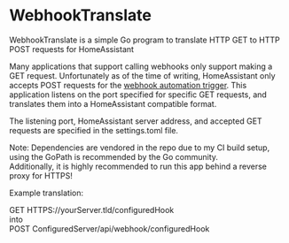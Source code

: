 # WebhookTranslate
WebhookTranslate is a simple Go program to translate HTTP GET to HTTP POST requests for HomeAssistant

Many applications that support calling webhooks only support making a GET request. Unfortunately as of the time of writing, HomeAssistant only accepts POST requests for the [webhook automation trigger](https://www.home-assistant.io/docs/automation/trigger/#webhook-trigger). This application listens on the port specified for specific GET requests, and translates them into a HomeAssistant compatible format. 

The listening port, HomeAssistant server address, and accepted GET requests are specified in the settings.toml file.

Note: Dependencies are vendored in the repo due to my CI build setup, using the GoPath is recommended by the Go community.  
Additionally, it is highly recommended to run this app behind a reverse proxy for HTTPS!

Example translation:

GET HTTPS://yourServer.tld/configuredHook       
into    
POST ConfiguredServer/api/webhook/configuredHook    
